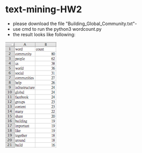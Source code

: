 # text-mining-HW2

- please download the file  "Building_Global_Community.txt"-
- use cmd to run the python3 wordcount.py
- the result looks like following: 


![GitHub Logo](https://github.com/DobbyYang/text-mining-HW1/blob/master/HW2_result.png)

